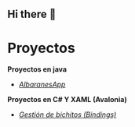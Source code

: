 ## Hi there 👋

# Proyectos

**Proyectos en java**
- [*AlbaranesApp*](https://github.com/41lici61/AlbaranesApp)

**Proyectos en C# Y XAML (Avalonia)**
- [*Gestión de bichitos (Bindings)*](https://github.com/41lici61/Bichitos)

<!--
**41lici61/41lici61** is a ✨ _special_ ✨ repository because its `README.md` (this file) appears on your GitHub profile.

Here are some ideas to get you started:

- 🔭 I’m currently working on ...
- 🌱 I’m currently learning ...
- 👯 I’m looking to collaborate on ...
- 🤔 I’m looking for help with ...
- 💬 Ask me about ...
- 📫 How to reach me: ...
- 😄 Pronouns: ...
- ⚡ Fun fact: ...
-->
